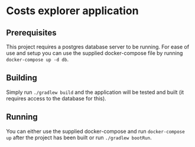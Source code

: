 # Costs explorer application

## Prerequisites
This project requires a postgres database server to be running. 
For ease of use and setup you can use the supplied docker-compose file by running `docker-compose up -d db`.

## Building
Simply run `./gradlew build` and the application will be tested and built (it requires access to the database for this).

## Running
You can either use the supplied docker-compose and run `docker-compose up` after the project has been built or run `./gradlew bootRun`.